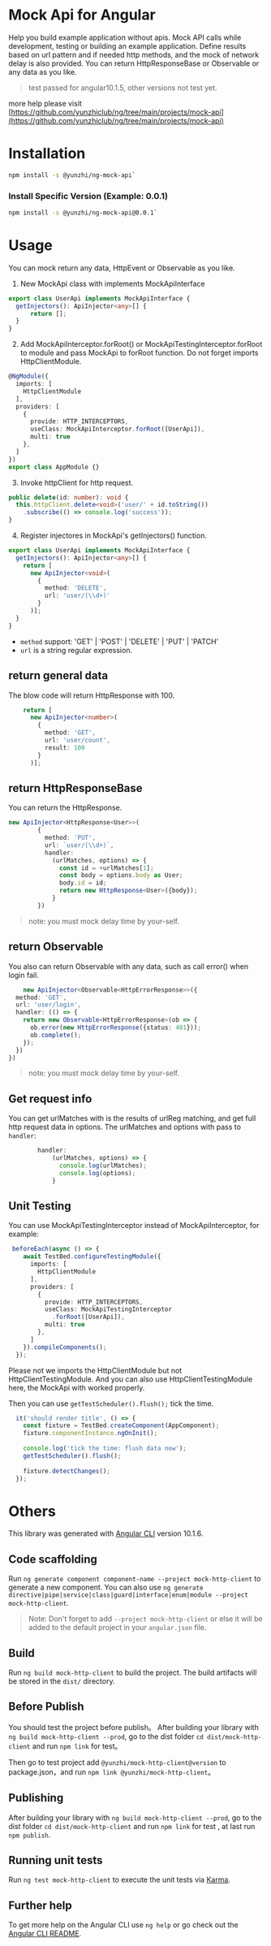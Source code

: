 # Mock Api for Angular
Help you build example application without apis. Mock API calls while development, testing or building an example application. Define results based on url pattern and if needed http methods, and the mock of network delay is also provided. You can return HttpResponseBase or Observable or any data as you like.

> test passed for angular10.1.5, other versions not test yet.

more help please visit [https://github.com/yunzhiclub/ng/tree/main/projects/mock-api](https://github.com/yunzhiclub/ng/tree/main/projects/mock-api)

# Installation
```bash
npm install -s @yunzhi/ng-mock-api`
```

### Install Specific Version (Example: 0.0.1)
```bash
npm install -s @yunzhi/ng-mock-api@0.0.1`
```

# Usage
You can mock return any data, HttpEvent or Observable as you like.

1. New MockApi class with implements MockApiInterface
```typescript
export class UserApi implements MockApiInterface {
  getInjectors(): ApiInjector<any>[] {
      return [];
  }
}
```
2. Add MockApiInterceptor.forRoot() or MockApiTestingInterceptor.forRoot to module and pass MockApi to forRoot function. Do not forget imports HttpClientModule.
```typescript
@NgModule({
  imports: [
    HttpClientModule
  ],
  providers: [
    {
      provide: HTTP_INTERCEPTORS,
      useClass: MockApiInterceptor.forRoot([UserApi]),
      multi: true
    },
  ]
})
export class AppModule {}
```
3. Invoke httpClient for http request.
```typescript
public delete(id: number): void {
  this.httpClient.delete<void>('user/' + id.toString())
    .subscribe(() => console.log('success'));
}
```
4. Register injectores in MockApi's getInjectors() function.
```typescript
export class UserApi implements MockApiInterface {
  getInjectors(): ApiInjector<any>[] {
    return [
      new ApiInjector<void>(
        {
          method: 'DELETE',
          url: 'user/(\\d+)'
        }
      )];
  }
}
```

* `method` support: 'GET' | 'POST' | 'DELETE' | 'PUT' | 'PATCH'
* `url` is a string regular expression.

## return general data
The blow code will return HttpResponse<number> with 100.
```typescript
    return [
      new ApiInjector<number>(
        {
          method: 'GET',
          url: 'user/count',
          result: 100
        }
      )];
```

## return HttpResponseBase
You can return the HttpResponse.
```typescript
new ApiInjector<HttpResponse<User>>(
        {
          method: 'PUT',
          url: `user/(\\d+)`,
          handler:
            (urlMatches, options) => {
              const id = +urlMatches[1];
              const body = options.body as User;
              body.id = id;
              return new HttpResponse<User>({body});
            }
        })
```
> note: you must mock delay time by your-self.

## return Observable
You also can return Observable with any data, such as call error() when login fail.
```typescript
    new ApiInjector<Observable<HttpErrorResponse>>({
  method: 'GET',
  url: 'user/login',
  handler: (() => {
    return new Observable<HttpErrorResponse>(ob => {
      ob.error(new HttpErrorResponse({status: 401}));
      ob.complete();
    });
  })
})
```

> note: you must mock delay time by your-self.

## Get request info
You can get urlMatches with is the results of urlReg matching, and get full http request data in options. The urlMatches and options with pass to `handler`:
```typescript
        handler:
            (urlMatches, options) => {
              console.log(urlMatches);
              console.log(options);
            }
```

## Unit Testing
You can use MockApiTestingInterceptor instead of MockApiInterceptor, for example:
```typescript
 beforeEach(async () => {
    await TestBed.configureTestingModule({
      imports: [
        HttpClientModule
      ],
      providers: [
        {
          provide: HTTP_INTERCEPTORS,
          useClass: MockApiTestingInterceptor
            .forRoot([UserApi]),
          multi: true
        },
      ]
    }).compileComponents();
  });
```

Please not we imports the  HttpClientModule but not HttpClientTestingModule. And you can also use HttpClientTestingModule here, the MockApi with worked properly. 

Then you can use  `getTestScheduler().flush();` tick the time.

```typescript
  it('should render title', () => {
    const fixture = TestBed.createComponent(AppComponent);
    fixture.componentInstance.ngOnInit();
  
    console.log('tick the time: flush data now');
    getTestScheduler().flush();
  
    fixture.detectChanges();
  });
```

# Others

This library was generated with [Angular CLI](https://github.com/angular/angular-cli) version 10.1.6.

## Code scaffolding

Run `ng generate component component-name --project mock-http-client` to generate a new component. You can also use `ng generate directive|pipe|service|class|guard|interface|enum|module --project mock-http-client`.
> Note: Don't forget to add `--project mock-http-client` or else it will be added to the default project in your `angular.json` file. 

## Build

Run `ng build mock-http-client` to build the project. The build artifacts will be stored in the `dist/` directory.


## Before Publish
You should test the project before publish。
After building your library with `ng build mock-http-client --prod`, go to the dist folder `cd dist/mock-http-client` and run `npm link` for test。

Then go to test project add `@yunzhi/mock-http-client@version` to package.json，and run `npm link @yunzhi/mock-http-client`。

## Publishing

After building your library with `ng build mock-http-client --prod`, go to the dist folder `cd dist/mock-http-client` and run `npm link` for test , at last run `npm publish`.

## Running unit tests

Run `ng test mock-http-client` to execute the unit tests via [Karma](https://karma-runner.github.io).

## Further help


To get more help on the Angular CLI use `ng help` or go check out the [Angular CLI README](https://github.com/angular/angular-cli/blob/master/README.md).
